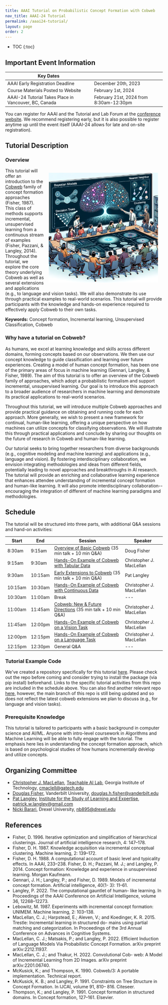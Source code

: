 ```yaml
---
title: AAAI Tutorial on Probabilistic Concept Formation with Cobweb
nav_title: AAAI-24 Tutorial
permalink: /aaai24-tutorial/
layout: page
order: 2
---
```



* TOC
{:toc}

## Important Event Information

| Key Dates                                                |                     |
|----------------------------------------------------------|---------------------|
| AAAI Early Registration Deadline                         | December 20th, 2023 |
| Course Materials Posted to Website                       | February 1st, 2024   |
| AAAI-24 Tutorial Takes Place in Vancouver, BC, Canada    | February 21st, 2024 from 8:30am-12:30pm  |

You can register for AAAI and the Tutorial and Lab Forum at the [conference
website](https://aaai.org/aaai-conference/registration/). We recommend
registering early, but it is also possible to register anytime up until the
event itself (AAAI-24 allows for late and on-site registration).

## Tutorial Description

### Overview

<div style="float:right; padding: 15px;">
<img src="/files/cobweb-tutorial.png" alt="A detailed illustration depicts a modern classroom or workshop setting with a large digital display at the front. The screen showcases various machine learning concepts, including Bayesian Models, Decision Trees, Nearest Neighbor, and Clustering. Each concept is visually represented by corresponding graphs and models. A tree-like network structure with vibrant nodes radiates from the center of the screen. In front of the display, an instructor, holding a pointer, explains the concepts to an older individual. Below them, a group of diverse individuals sits around a horseshoe-shaped table, equipped with advanced touch-screen monitors, attentively listening and interacting with their devices. The ambiance is studious, with a futuristic touch symbolizing the advanced nature of the subject matter." style="height: 350px;">
</div>

This tutorial will offer an introduction to the
[Cobweb](https://github.com/cmaclell/concept_formation) family of concept
formation approaches (Fisher, 1987). This class of methods supports
incremental, unsupervised learning from a continuous stream of examples
(Fisher, Pazzani, & Langley, 2014). Throughout the tutorial, we explore the
core theory underlying Cobweb as well as several extensions and applications
(e.g., to language and vision tasks). We will also demonstrate its use through
practical examples to real-world scenarios. This tutorial will provide
participants with the knowledge and hands-on experience required to effectively
apply Cobweb to their own tasks.

**Keywords:** Concept formation, Incremental learning, Unsupervised Classification, Cobweb

### Why have a tutorial on Cobweb?

As humans, we excel at learning knowledge and skills across different domains,
forming concepts based on our observations. We then use our concept knowledge
to guide classification and learning over future experiences. Creating a model
of human concept formation, has been one of the primary areas of focus in
machine learning (Gennari, Langley, & Fisher, 1989). The aim of this tutorial
is to offer an overview of the Cobweb family of approaches, which adopt a
probabilistic formalism and support incremental, unsupervised learning. Our
goal is to introduce this approach to a broader audience of researchers in
machine learning and demonstrate its practical applications to real-world
scenarios.

Throughout this tutorial, we will introduce multiple Cobweb approaches and
provide practical guidance on obtaining and running code for each approach.
More generally, we wish to present a new framework for continual, human-like
learning, offering a unique perspective on how machines can utilize concepts
for classifying observations. We will illustrate this through practical
applications and conclude by sharing our thoughts on the future of research in
Cobweb and human-like learning.
 
Our tutorial seeks to bring together researchers from diverse backgrounds
(e.g., cognitive modeling and machine learning) and applications (e.g.,
language and vision). By fostering interdisciplinary collaboration, we envision
integrating methodologies and ideas from different fields, potentially leading
to novel approaches and breakthroughs in AI research. The tutorial will provide
an enriching and collaborative learning experience that enhances attendee
understanding of incremental concept formation and human-like learning. It will
also promote interdisciplinary collaboration--encouraging the integration of
different of machine learning paradigms and methodologies.

## Schedule

The tutorial will be structured into three parts, with additional Q&A sessions and hand-on activities:

| Start   | End     | Session                                               | Speaker                  |
|---------|---------|-------------------------------------------------------|--------------------------|
| 8:30am  |  9:15am | [Overview of Basic Cobweb](tutorial-slides/Fisher-Overview-of-Basic-Cobweb.pdf) (35 min talk + 10 min Q&A) | Doug Fisher              |
| 9:15am  |  9:30am | [Hands-On Example of Cobweb with Tabular Data](https://github.com/Teachable-AI-Lab/cobweb/blob/main/examples/tabular/)          | Christopher J. MacLellan |
| 9:30am  | 10:15am | [Early Extensions to Cobweb](tutorial-slides/Langley-Cobweb-Extensions.pdf) (35 min talk + 10 min Q&A)    | Pat Langley              |
| 10:15am | 10:30am | [Hands-On Example of Cobweb with Continuous Data](https://github.com/Teachable-AI-Lab/cobweb/tree/main/examples/continuous)     | Christopher J. MacLellan |
| 10:30am | 11:00am | Break                                                 | ---                      |
| 11:00am | 11:45am | [Cobweb: New & Future Directions](tutorial-slides/MacLellan-cobweb-new-and-future-directions.pdf) (35 min talk + 10 min Q&A) | Christopher J. MacLellan |
| 11:45am | 12:00pm | [Hands-On Example of Cobweb on a Vision Task](https://github.com/Teachable-AI-Lab/cobweb/tree/main/examples/vision)          | Christopher J. MacLellan |
| 12:00pm | 12:15pm | [Hands-On Example of Cobweb on a Language Task](https://github.com/Teachable-AI-Lab/cobweb/tree/main/examples/language-roc)            | Christopher J. MacLellan |
| 12:15pm | 12:30pm | General Q&A                          | --- |

<!---
### Focused Topics for the Tutorial
We will start the tutorial with a theory section, which consists of an
introduction to concept formation, and the core assumptions and ideas of the
Cobweb family. In the next two sections we will present the early and more
recent extensions and applications of Cobweb through hands-on examples. The
final section will be a discussion about the future promise of the Cobweb
paradigm.
- **Theory:** This section provides an introduction to concept formation and
  covers the Cobweb core algorithm. We then proceed to practical examples using
  tabular data.
- **Early Extensions:** The second section focuses on early
  extensions and applications of Cobweb, including support for relational and
  structured representations. 
- **Recent and Future Directions:** In the third section, we explore new
  Cobweb approaches that support language and vision tasks. In each case, we
  outline key extensions with examples. Additionally, we share insights on
  potential improvements and future directions. In the hands-on part we guide the
  audience through setting up and running the code, as well as evaluating and
  visualizing results.
--->

### Tutorial Example Code

We've created a repository specifically for this tutorial
[here](https://github.com/Teachable-AI-Lab/cobweb). Please check out the repo
before coming and consider trying to install the package (via pip install)
beforehand.  Links to the specific tutorial activities from this repo are
included in the schedule above. You can also find another relevant repo
[here](https://github.com/cmaclell/concept_formation), however, the main branch
of this repo is still being updated and so does not reflect the latest cobweb
extensions we plan to discuss (e.g., for language and vision tasks). 

### Prerequisite Knowledge

This tutorial is tailored to participants with a basic background in computer
science and AI/ML. Anyone with intro-level coursework in Algorithms and Machine
Learning will be able to fully engage with the tutorial. The emphasis here lies
in understanding the concept formation approach, which is based on
psychological studies of how humans incrementally develop and utilize concepts.

## Organizing Committee

- [Christopher J. MacLellan](https://chrismaclellan.com/), [Teachable AI Lab](https://tail.cc.gatech.edu), Georgia Institute of Technology, <cmaclell@gatech.edu>
- [Douglas Fisher](https://engineering.vanderbilt.edu/bio/douglas-fisher),
  Vanderbilt University, <douglas.h.fisher@vanderbilt.edu>
- [Pat Langley](http://www.isle.org/~langley/), [Institute for the Study of Learning and Expertise](http://www.isle.org), <patrick.w.langley@gmail.com>
- [Nicki Barari](https://tail.cc.gatech.edu/people.html), Drexel University, <nb895@drexel.edu>

## References

- Fisher, D. 1996. Iterative optimization and simplification of hierarchical clusterings. Journal of artificial intelligence research, 4: 147–178.
- Fisher, D. H. 1987. Knowledge acquisition via incremental conceptual clustering. Machine learning, 2: 139–172.
- Fisher, D. H. 1988. A computational account of basic level and typicality effects. In AAAI, 233–238.  Fisher, D. H.; Pazzani, M. J.; and Langley, P. 2014. Concept formation: Knowledge and experience in unsupervised learning. Morgan Kaufmann.
- Gennari, J. H.; Langley, P.; and Fisher, D. 1989. Models of incremental concept formation. Artificial intelligence, 40(1- 3): 11–61.
- Langley, P. 2022. The computational gauntlet of human- like learning. In Proceedings of the AAAI Conference on Artificial Intelligence, volume 36, 12268–12273.
- Lebowitz, M. 1987. Experiments with incremental concept formation: UNIMEM. Machine learning, 2: 103–138.
- MacLellan, C. J.; Harpstead, E.; Aleven, V.; and Koedinger, K. R. 2015. Trestle: Incremental learning in structured do- mains using partial matching and categorization. In Proceedings of the 3rd Annual Conference on Advances in Cognitive Systems.
- MacLellan, C. J.; Matsakis, P.; and Langley, P. 2022. Efficient Induction of Language Models Via Probabilistic Concept Formation. arXiv preprint arXiv:2212.11937.
- MacLellan, C. J.; and Thakur, H. 2022. Convolutional Cob- web: A Model of Incremental Learning from 2D Images.  arXiv preprint arXiv:2201.06740.
- McKusick, K.; and Thompson, K. 1990. Cobweb/3: A portable implementation. Technical report.
- McKusick, K. B.; and Langley, P. 1991. Constraints on Tree Structure in Concept Formation. In IJCAI, volume 91, 810– 816. Citeseer.
- Thompson, K.; and Langley, P. 1991. Concept formation in structured domains. In Concept formation, 127–161. Elsevier.
